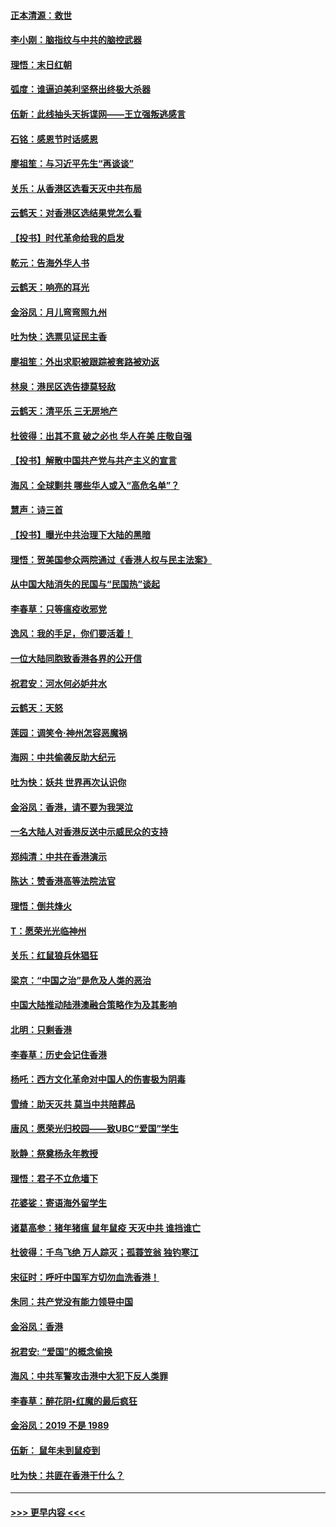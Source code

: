 #### [正本清源：救世](../pages/nsc993/n11689134.md?t=11300133) 
#### [李小刚：脑指纹与中共的脑控武器](../pages/nsc993/n11688900.md?t=11300133) 
#### [理悟：末日红朝](../pages/nsc993/n11688829.md?t=11300133) 
#### [弧度：谁逼迫美利坚祭出终极大杀器](../pages/nsc993/n11688735.md?t=11300133) 
#### [伍新：此线抽头天拆谍网——王立强叛逃感言](../pages/nsc993/n11687981.md?t=11300133) 
#### [石铭：感恩节时话感恩](../pages/nsc993/n11687568.md?t=11300133) 
#### [廖祖笙：与习近平先生“再谈谈”](../pages/nsc993/n11687005.md?t=11300133) 
#### [关乐：从香港区选看天灭中共布局](../pages/nsc993/n11686647.md?t=11300133) 
#### [云鹤天：对香港区选结果党怎么看](../pages/nsc993/n11686216.md?t=11300133) 
#### [【投书】时代革命给我的启发](../pages/nsc993/n11684287.md?t=11300133) 
#### [乾元：告海外华人书](../pages/nsc993/n11684044.md?t=11300133) 
#### [云鹤天：响亮的耳光](../pages/nsc993/n11684254.md?t=11300133) 
#### [金浴凤：月儿弯弯照九州](../pages/nsc993/n11684231.md?t=11300133) 
#### [吐为快：选票见证民主香](../pages/nsc993/n11684206.md?t=11300133) 
#### [廖祖笙：外出求职被跟踪被套路被劝返](../pages/nsc993/n11683874.md?t=11300133) 
#### [林泉：港民区选告捷莫轻敌](../pages/nsc993/n11683930.md?t=11300133) 
#### [云鹤天：清平乐 三无房地产](../pages/nsc993/n11681521.md?t=11300133) 
#### [杜彼得：出其不意 破之必也 华人在美 庄敬自强](../pages/nsc993/n11679554.md?t=11300133) 
#### [【投书】解散中国共产党与共产主义的宣言](../pages/nsc993/n11679177.md?t=11300133) 
#### [海风：全球剿共 哪些华人或入“高危名单”？](../pages/nsc993/n11678617.md?t=11300133) 
#### [慧声：诗三首](../pages/nsc993/n11678848.md?t=11300133) 
#### [【投书】曝光中共治理下大陆的黑暗](../pages/nsc993/n11678674.md?t=11300133) 
#### [理悟：贺美国参众两院通过《香港人权与民主法案》](../pages/nsc993/n11678104.md?t=11300133) 
#### [从中国大陆消失的民国与“民国热”谈起](../pages/nsc993/n11678075.md?t=11300133) 
#### [李春草：只等瘟疫收邪党](../pages/nsc993/n11677308.md?t=11300133) 
#### [逸风：我的手足，你们要活着！](../pages/nsc993/n11676352.md?t=11300133) 
#### [一位大陆同胞致香港各界的公开信](../pages/nsc993/n11675761.md?t=11300133) 
#### [祝君安：河水何必妒井水](../pages/nsc993/n11675746.md?t=11300133) 
#### [云鹤天：天怒](../pages/nsc993/n11675718.md?t=11300133) 
#### [莲园：调笑令‧神州怎容恶魔祸](../pages/nsc993/n11675648.md?t=11300133) 
#### [海网：中共偷袭反助大纪元](../pages/nsc993/n11673515.md?t=11300133) 
#### [吐为快：妖共 世界再次认识你](../pages/nsc993/n11673506.md?t=11300133) 
#### [金浴凤：香港，请不要为我哭泣](../pages/nsc993/n11673248.md?t=11300133) 
#### [一名大陆人对香港反送中示威民众的支持](../pages/nsc993/n11672615.md?t=11300133) 
#### [郑纯清：中共在香港演示](../pages/nsc993/n11670539.md?t=11300133) 
#### [陈达：赞香港高等法院法官](../pages/nsc993/n11669542.md?t=11300133) 
#### [理悟：倒共烽火](../pages/nsc993/n11668844.md?t=11300133) 
#### [T：愿荣光光临神州](../pages/nsc993/n11668421.md?t=11300133) 
#### [关乐：红鼠狼兵休猖狂](../pages/nsc993/n11668378.md?t=11300133) 
#### [梁京：“中国之治”是危及人类的恶治](../pages/nsc993/n11668328.md?t=11300133) 
#### [中国大陆推动陆港澳融合策略作为及其影响](../pages/nsc993/n11668157.md?t=11300133) 
#### [北明：只剩香港](../pages/nsc993/n11668002.md?t=11300133) 
#### [李春草：历史会记住香港](../pages/nsc993/n11667927.md?t=11300133) 
#### [杨吒：西方文化革命对中国人的伤害极为阴毒](../pages/nsc993/n11664521.md?t=11300133) 
#### [雪绮：助天灭共 莫当中共陪葬品](../pages/nsc993/n11662650.md?t=11300133) 
#### [唐风：愿荣光归校园——致UBC“爱国”学生](../pages/nsc993/n11662194.md?t=11300133) 
#### [耿静：祭奠杨永年教授](../pages/nsc993/n11662514.md?t=11300133) 
#### [理悟：君子不立危墙下](../pages/nsc993/n11662172.md?t=11300133) 
#### [花婆娑：寄语海外留学生](../pages/nsc993/n11662121.md?t=11300133) 
#### [诸葛高参：猪年猪瘟 鼠年鼠疫 天灭中共 谁挡谁亡](../pages/nsc993/n11661980.md?t=11300133) 
#### [杜彼得：千鸟飞绝 万人踪灭；孤蓑笠翁 独钓寒江](../pages/nsc993/n11661170.md?t=11300133) 
#### [宋征时：呼吁中国军方切勿血洗香港！](../pages/nsc993/n11415318.md?t=11300133) 
#### [朱同：共产党没有能力领导中国](../pages/nsc993/n11660421.md?t=11300133) 
#### [金浴凤：香港](../pages/nsc993/n11660419.md?t=11300133) 
#### [祝君安: “爱国”的概念偷换](../pages/nsc993/n11659706.md?t=11300133) 
#### [海风：中共军警攻击港中大犯下反人类罪](../pages/nsc993/n11659632.md?t=11300133) 
#### [李春草：醉花阴•红魔的最后疯狂](../pages/nsc993/n11659287.md?t=11300133) 
#### [金浴凤：2019 不是 1989](../pages/nsc993/n11657663.md?t=11300133) 
#### [伍新： 鼠年未到鼠疫到](../pages/nsc993/n11655098.md?t=11300133) 
#### [吐为快：共匪在香港干什么？](../pages/nsc993/n11654891.md?t=11300133) 

----
#### [ >>> 更早内容 <<< ](../indexes/nsc993-earlier.md)
